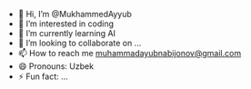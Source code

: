 - 👋 Hi, I’m @MukhammedAyyub
- 👀 I’m interested in coding
- 🌱 I’m currently learning AI
- 💞️ I’m looking to collaborate on ...
- 📫 How to reach me muhammadayubnabijonov@gmail.com
- 😄 Pronouns: Uzbek
- ⚡ Fun fact: ...

<!---
MukhammedAyyub/MukhammedAyyub is a ✨ special ✨ repository because its `README.md` (this file) appears on your GitHub profile.
You can click the Preview link to take a look at your changes.
--->
